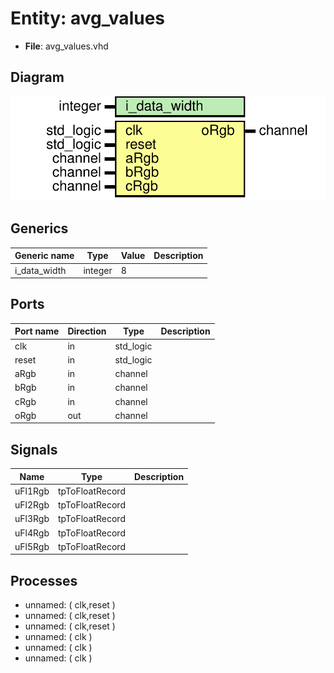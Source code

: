 # Entity: avg_values 

- **File**: avg_values.vhd
## Diagram

![Diagram](avg_values.svg "Diagram")
## Generics

| Generic name | Type    | Value | Description |
| ------------ | ------- | ----- | ----------- |
| i_data_width | integer | 8     |             |
## Ports

| Port name | Direction | Type      | Description |
| --------- | --------- | --------- | ----------- |
| clk       | in        | std_logic |             |
| reset     | in        | std_logic |             |
| aRgb      | in        | channel   |             |
| bRgb      | in        | channel   |             |
| cRgb      | in        | channel   |             |
| oRgb      | out       | channel   |             |
## Signals

| Name    | Type            | Description |
| ------- | --------------- | ----------- |
| uFl1Rgb | tpToFloatRecord |             |
| uFl2Rgb | tpToFloatRecord |             |
| uFl3Rgb | tpToFloatRecord |             |
| uFl4Rgb | tpToFloatRecord |             |
| uFl5Rgb | tpToFloatRecord |             |
## Processes
- unnamed: ( clk,reset )
- unnamed: ( clk,reset )
- unnamed: ( clk,reset )
- unnamed: ( clk )
- unnamed: ( clk )
- unnamed: ( clk )
